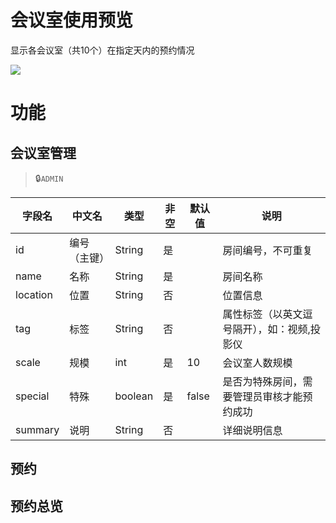 # 会议室使用预览

显示各会议室（共10个）在指定天内的预约情况


![](/docs/screenshot/meeting-room.png)

# 功能

## 会议室管理
> 🔒`ADMIN`

字段名|中文名|类型|非空|默认值|说明
-|-|-|-|-|-
id|编号（主键）|String|是||房间编号，不可重复
name|名称|String|是||房间名称
location|位置|String|否||位置信息
tag|标签|String|否||属性标签（以英文逗号隔开），如：视频,投影仪
scale|规模|int|是|10|会议室人数规模
special|特殊|boolean|是|false|是否为特殊房间，需要管理员审核才能预约成功
summary|说明|String|否||详细说明信息

## 预约

## 预约总览
